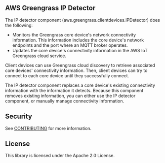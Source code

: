 ## AWS Greengrass IP Detector

The IP detector component (aws.greengrass.clientdevices.IPDetector) does the following:
* Monitors the Greengrass core device's network connectivity information. This information includes the core device's network endpoints and the port where an MQTT broker operates.
* Updates the core device's connectivity information in the AWS IoT Greengrass cloud service.

Client devices can use Greengrass cloud discovery to retrieve associated core devices' connectivity information. Then, client devices can try to connect to each core device until they successfully connect.

The IP detector component replaces a core device's existing connectivity information with the information it detects. Because this component removes existing information, you can either use the IP detector component, or manually manage connectivity information.

## Security

See [CONTRIBUTING](CONTRIBUTING.md#security-issue-notifications) for more information.

## License

This library is licensed under the Apache 2.0 License. 

